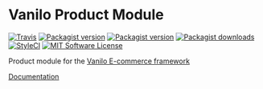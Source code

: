 # Vanilo Product Module


[![Travis](https://img.shields.io/travis/vanilophp/product.svg?style=flat-square)](https://travis-ci.org/vanilophp/product)
[![Packagist version](https://img.shields.io/packagist/v/vanilo/product.svg?style=flat-square)](https://packagist.org/packages/vanilo/product)
[![Packagist version](https://img.shields.io/packagist/vpre/vanilo/product.svg?style=flat-square)](https://packagist.org/packages/vanilo/product)
[![Packagist downloads](https://img.shields.io/packagist/dt/vanilo/product.svg?style=flat-square)](https://packagist.org/packages/vanilo/product)
[![StyleCI](https://styleci.io/repos/106089926/shield?branch=master)](https://styleci.io/repos/106089926)
[![MIT Software License](https://img.shields.io/badge/license-MIT-blue.svg?style=flat-square)](LICENSE.md)

Product module for the [Vanilo E-commerce framework](https://vanilo.io)

[Documentation](https://vanilo.io/docs/master/products)
